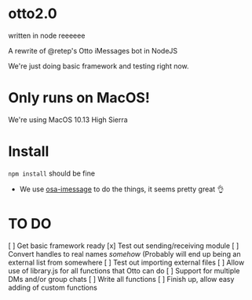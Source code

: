 # otto2.0

written in node reeeeee

A rewrite of @retep's Otto iMessages bot in NodeJS

We're just doing basic framework and testing right now.

# Only runs on MacOS!
We're using MacOS 10.13 High Sierra

# Install
`npm install` should be fine


- We use [osa-imessage](https://www.npmjs.com/package/osa-imessage) to
do the things, it seems pretty great :ok_hand:

# TO DO
[ ] Get basic framework ready
  [x] Test out sending/receiving module
  [ ] Convert handles to real names *somehow* (Probably will end up
  being an external list from somewhere
  [ ] Test out importing external files
  [ ] Allow use of library.js for all functions that Otto can do
  [ ] Support for multiple DMs and/or group chats
[ ] Write all functions
[ ] Finish up, allow easy adding of custom functions


